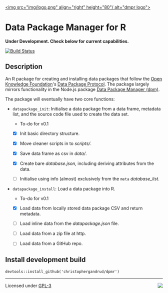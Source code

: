 [<img src="img/logo.png" align="right" height="80"/ alt="dmpr logo">]()

Data Package Manager for R
====

**Under Development. Check below for current capabilities.**

[![Build Status](https://travis-ci.org/christophergandrud/dpmr.svg?branch=master)](https://travis-ci.org/christophergandrud/dpmr)

## Description

An R package for creating and installing data packages that follow the
[Open Knowledge Foundation](https://okfn.org/)'s
[Data Package Protocol](http://dataprotocols.org/data-packages/).
The package largely mirrors functionality in the Node.js package
[Data Package Manager (dpm)](https://github.com/okfn/dpm).

The package will eventually have two core functions:

- `datapackage_init`: Initialise a data package from a data frame,
metadata list, and the source code file used to create the data set.

    + To-do for v0.1

    - [x] Init basic directory structure.

    - [x] Move cleaner scripts in to *scripts/*.

    - [x] Save data frame as csv in *data/*.

    - [x] Create bare *database.json*, including deriving attributes from the data.

    - [ ] Initialise using info (almost) exclusively from the `meta` *database_list*.

- `datapackage_install`: Load a data package into R.

    + To-do for v0.1

    - [x] Load data from locally stored data package CSV and return metadata.

    - [ ] Load inline data from the *datapackage.json* file.

    - [ ] Load data from a zip file at http.

    - [ ] Load data from a GitHub repo.

## Install development build

```{S}
devtools::install_github('christophergandrud/dpmr')
```

---

[<img src="http://media.tumblr.com/023c285c14ef01953d3b67ffe789004d/tumblr_inline_mor1uu2OOZ1qz4rgp.png" height = "100" align="right" />](http://nadrosia.tumblr.com/post/53520500877/made-in-berlin-badge-update)

Licensed under
[GPL-3](LICENSE.md)
